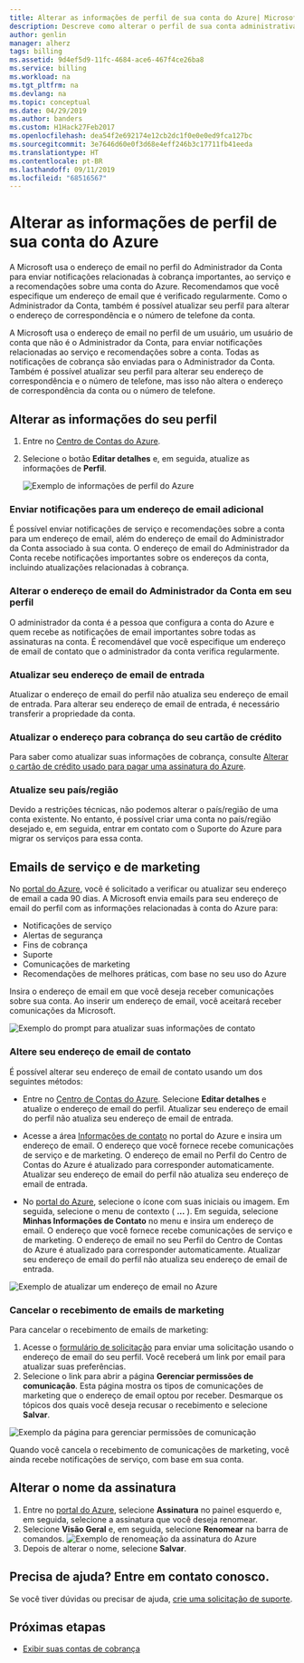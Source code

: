 ```yaml
---
title: Alterar as informações de perfil de sua conta do Azure| Microsoft Docs
description: Descreve como alterar o perfil de sua conta administrativa do Azure e o endereço de email de contato.
author: genlin
manager: alherz
tags: billing
ms.assetid: 9d4ef5d9-11fc-4684-ace6-467f4ce26ba8
ms.service: billing
ms.workload: na
ms.tgt_pltfrm: na
ms.devlang: na
ms.topic: conceptual
ms.date: 04/29/2019
ms.author: banders
ms.custom: H1Hack27Feb2017
ms.openlocfilehash: dea54f2e692174e12cb2dc1f0e0e0ed9fca127bc
ms.sourcegitcommit: 3e7646d60e0f3d68e4eff246b3c17711fb41eeda
ms.translationtype: HT
ms.contentlocale: pt-BR
ms.lasthandoff: 09/11/2019
ms.locfileid: "68516567"
---
```

# <a name="change-the-profile-information-for-your-azure-account"></a>Alterar as informações de perfil de sua conta do Azure

A Microsoft usa o endereço de email no perfil do Administrador da Conta para enviar notificações relacionadas à cobrança importantes, ao serviço e a recomendações sobre uma conta do Azure. Recomendamos que você especifique um endereço de email que é verificado regularmente. Como o Administrador da Conta, também é possível atualizar seu perfil para alterar o endereço de correspondência e o número de telefone da conta.

A Microsoft usa o endereço de email no perfil de um usuário, um usuário de conta que não é o Administrador da Conta, para enviar notificações relacionadas ao serviço e recomendações sobre a conta. Todas as notificações de cobrança são enviadas para o Administrador da Conta. Também é possível atualizar seu perfil para alterar seu endereço de correspondência e o número de telefone, mas isso não altera o endereço de correspondência da conta ou o número de telefone.

## <a name="change-your-profile-information"></a>Alterar as informações do seu perfil

1. Entre no [Centro de Contas do Azure](https://account.azure.com/subscriptions).
1. Selecione o botão **Editar detalhes** e, em seguida, atualize as informações de **Perfil**.

   ![Exemplo de informações de perfil do Azure](./media/billing-how-to-change-azure-account-profile/profile.png)

### <a name="send-notifications-to-an-additional-email-address"></a>Enviar notificações para um endereço de email adicional

É possível enviar notificações de serviço e recomendações sobre a conta para um endereço de email, além do endereço de email do Administrador da Conta associado à sua conta. O endereço de email do Administrador da Conta recebe notificações importantes sobre os endereços da conta, incluindo atualizações relacionadas à cobrança.

### <a name="change-the-account-administrators-email-address-in-your-profile"></a>Alterar o endereço de email do Administrador da Conta em seu perfil

O administrador da conta é a pessoa que configura a conta do Azure e quem recebe as notificações de email importantes sobre todas as assinaturas na conta. É recomendável que você especifique um endereço de email de contato que o administrador da conta verifica regularmente.

### <a name="update-your-sign-in-email-address"></a>Atualizar seu endereço de email de entrada

Atualizar o endereço de email do perfil não atualiza seu endereço de email de entrada. Para alterar seu endereço de email de entrada, é necessário transferir a propriedade da conta.

### <a name="update-the-billing-address-for-your-credit-card"></a>Atualizar o endereço para cobrança do seu cartão de crédito

Para saber como atualizar suas informações de cobrança, consulte [Alterar o cartão de crédito usado para pagar uma assinatura do Azure](billing-how-to-change-credit-card.md).

### <a name="update-your-countryregion"></a>Atualize seu país/região

Devido a restrições técnicas, não podemos alterar o país/região de uma conta existente. No entanto, é possível criar uma conta no país/região desejado e, em seguida, entrar em contato com o Suporte do Azure para migrar os serviços para essa conta.

## <a name="service-and-marketing-emails"></a>Emails de serviço e de marketing

No [portal do Azure](https://portal.azure.com), você é solicitado a verificar ou atualizar seu endereço de email a cada 90 dias. A Microsoft envia emails para seu endereço de email do perfil com as informações relacionadas à conta do Azure para:

- Notificações de serviço
- Alertas de segurança
- Fins de cobrança
- Suporte
- Comunicações de marketing
- Recomendações de melhores práticas, com base no seu uso do Azure

Insira o endereço de email em que você deseja receber comunicações sobre sua conta. Ao inserir um endereço de email, você aceitará receber comunicações da Microsoft.

![Exemplo do prompt para atualizar suas informações de contato](./media/billing-how-to-change-azure-account-profile/update-contact-information.png)

### <a name="change-your-contact-email-address"></a>Altere seu endereço de email de contato

É possível alterar seu endereço de email de contato usando um dos seguintes métodos:

* Entre no [Centro de Contas do Azure](https://account.azure.com/subscriptions). Selecione **Editar detalhes** e atualize o endereço de email do perfil. Atualizar seu endereço de email do perfil não atualiza seu endereço de email de entrada.

* Acesse a área [Informações de contato](https://portal.azure.com/#blade/HubsExtension/ContactInfoBlade) no portal do Azure e insira um endereço de email. O endereço que você fornece recebe comunicações de serviço e de marketing. O endereço de email no Perfil do Centro de Contas do Azure é atualizado para corresponder automaticamente. Atualizar seu endereço de email do perfil não atualiza seu endereço de email de entrada.

* No [portal do Azure](https://portal.azure.com/#blade/HubsExtension/ContactInfoBlade), selecione o ícone com suas iniciais ou imagem. Em seguida, selecione o menu de contexto ( **...** ). Em seguida, selecione **Minhas Informações de Contato** no menu e insira um endereço de email. O endereço que você fornece recebe comunicações de serviço e de marketing. O endereço de email no seu Perfil do Centro de Contas do Azure é atualizado para corresponder automaticamente. Atualizar seu endereço de email do perfil não atualiza seu endereço de email de entrada.

![Exemplo de atualizar um endereço de email no Azure](./media/billing-how-to-change-azure-account-profile/azure-contact-information.png)

### <a name="opt-out-of-marketing-emails"></a>Cancelar o recebimento de emails de marketing

Para cancelar o recebimento de emails de marketing:

1. Acesse o [formulário de solicitação](https://account.microsoft.com/profile/permissions-link-request) para enviar uma solicitação usando o endereço de email do seu perfil. Você receberá um link por email para atualizar suas preferências.
2. Selecione o link para abrir a página **Gerenciar permissões de comunicação**. Esta página mostra os tipos de comunicações de marketing que o endereço de email optou por receber. Desmarque os tópicos dos quais você deseja recusar o recebimento e selecione **Salvar**.

![Exemplo da página para gerenciar permissões de comunicação](./media/billing-how-to-change-azure-account-profile/manage-communication-permissions.png)

Quando você cancela o recebimento de comunicações de marketing, você ainda recebe notificações de serviço, com base em sua conta.

## <a name="change-the-subscription-name"></a>Alterar o nome da assinatura

1. Entre no [portal do Azure](https://portal.azure.com), selecione **Assinatura** no painel esquerdo e, em seguida, selecione a assinatura que você deseja renomear.
1. Selecione **Visão Geral** e, em seguida, selecione **Renomear** na barra de comandos.
    ![Exemplo de renomeação da assinatura do Azure](./media/billing-how-to-change-azure-account-profile/rename-sub.png)
1. Depois de alterar o nome, selecione **Salvar**.

## <a name="need-help-contact-us"></a>Precisa de ajuda? Entre em contato conosco.

Se você tiver dúvidas ou precisar de ajuda, [crie uma solicitação de suporte](https://go.microsoft.com/fwlink/?linkid=2083458).

## <a name="next-steps"></a>Próximas etapas
- [Exibir suas contas de cobrança](billing-view-all-accounts.md)
